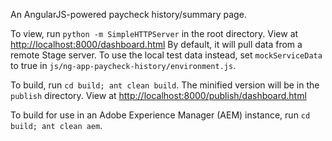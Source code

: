 An AngularJS-powered paycheck history/summary page.

To view, run `python -m SimpleHTTPServer` in the root directory.
View at [http://localhost:8000/dashboard.html](http://localhost:8000/dashboard.html)
By default, it will pull data from a remote Stage server.
To use the local test data instead,
set `mockServiceData` to true in `js/ng-app-paycheck-history/environment.js`.

To build, run `cd build; ant clean build`.
The minified version will be in the `publish` directory.
View at [http://localhost:8000/publish/dashboard.html](http://localhost:8000/publish/dashboard.html)

To build for use in an Adobe Experience Manager (AEM) instance, run `cd build; ant clean aem`.
